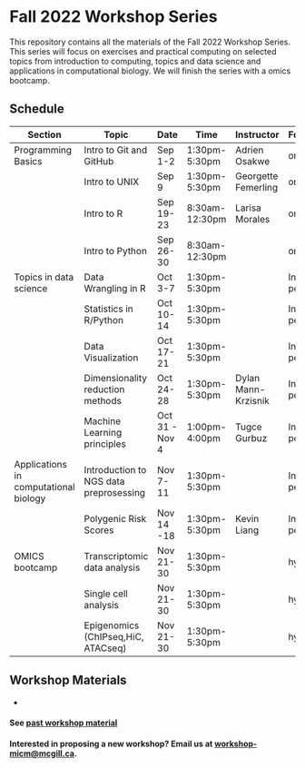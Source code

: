 # Fall 2022 Workshop Series

This repository contains all the materials of the Fall 2022 Workshop Series. 
This series will focus on exercises and practical computing on selected topics from introduction to computing, topics and data science and applications in computational biology. We will finish the series with a omics bootcamp.

## Schedule


|Section | Topic | Date | Time | Instructor | Format | Registration |
|-----| ------| ---- | ----- | ---------- | -------- | ------- |
| Programming Basics | Intro to Git and GitHub| Sep 1-2 | 1:30pm-5:30pm | Adrien Osakwe| online | Closed |
|| Intro to UNIX | Sep 9 | 1:30pm-5:30pm | Georgette Femerling | online | Closed |
||  Intro to R | Sep 19-23 | 8:30am-12:30pm | Larisa Morales | online | Closed |
|| Intro to Python | Sep 26-30 | 8:30am-12:30pm | | online | Closed |
| Topics in data science | Data Wrangling in R | Oct 3-7  | 1:30pm-5:30pm |  | In-person | Closed |
||Statistics in R/Python |  Oct 10-14 | 1:30pm-5:30pm | | In-person | Closed |
||Data Visualization | Oct 17-21 | 1:30pm-5:30pm |  | In-person | Closed |
||Dimensionality reduction methods | Oct 24-28 | 1:30pm-5:30pm | Dylan Mann-Krzisnik | In-person | Closed |
||Machine Learning principles| Oct 31 - Nov 4 | 1:00pm-4:00pm | Tugce Gurbuz | In-person | Closed |
| Applications in computational biology | Introduction to NGS data preprosessing | Nov 7-11 | 1:30pm-5:30pm |  | In-person | Closed |
|| Polygenic Risk Scores | Nov 14 -18	| 1:30pm-5:30pm | Kevin Liang	| In-person | Closed | 
| OMICS bootcamp | Transcriptomic data analysis | Nov 21-30 | 1:30pm-5:30pm |  | hybrid | Closed |
|| Single cell analysis | Nov 21-30 | 1:30pm-5:30pm |  | hybrid | Closed |
|| Epigenomics (ChIPseq,HiC, ATACseq) | Nov 21-30 | 1:30pm-5:30pm |  | hybrid | Closed |


## Workshop Materials

* [](https://github.com/McGill-MiCM/)

#### See [past workshop material](https://mcgill-micm.github.io/MicM-Mcgill/)
#### Interested in proposing a new workshop? Email us at workshop-micm@mcgill.ca.
